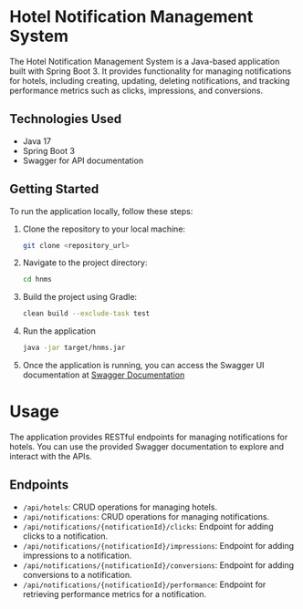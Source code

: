 # Hotel Notification Management System

The Hotel Notification Management System is a Java-based application built with Spring Boot 3. It provides functionality for managing notifications for hotels, including creating, updating, deleting notifications, and tracking performance metrics such as clicks, impressions, and conversions.

## Technologies Used

- Java 17
- Spring Boot 3
- Swagger for API documentation

## Getting Started

To run the application locally, follow these steps:

1. Clone the repository to your local machine:

   ```bash
   git clone <repository_url>

2. Navigate to the project directory: 
   ```bash
   cd hnms
3. Build the project using Gradle:
   ```bash
   clean build --exclude-task test
4. Run the application
   ```bash
   java -jar target/hnms.jar
   
5. Once the application is running, you can access the Swagger UI documentation at
   [Swagger Documentation](http://localhost:8080/swagger-ui/index.html)

# Usage

The application provides RESTful endpoints for managing notifications for hotels. You can use the provided Swagger documentation to explore and interact with the APIs.

## Endpoints

- `/api/hotels`: CRUD operations for managing hotels.
- `/api/notifications`: CRUD operations for managing notifications.
- `/api/notifications/{notificationId}/clicks`: Endpoint for adding clicks to a notification.
- `/api/notifications/{notificationId}/impressions`: Endpoint for adding impressions to a notification.
- `/api/notifications/{notificationId}/conversions`: Endpoint for adding conversions to a notification.
- `/api/notifications/{notificationId}/performance`: Endpoint for retrieving performance metrics for a notification.
